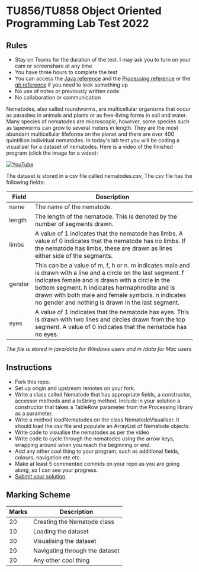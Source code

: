 # TU856/TU858 Object Oriented Programming Lab Test 2022

## Rules
- Stay on Teams for the duration of the test. I may ask you to turn on your cam or screenshare at any time
- You have three hours to complete the test 
- You can access the [Java reference](https://docs.oracle.com/javase/7/docs/api/) and the [Processing reference](https://processing.org/reference/) or the [git reference](https://git-scm.com/docs) if you need to look something up
- No use of notes or previously written code
- No collaboration or communication

Nematodes, also called roundworms, are multicellular organisms that occur as parasites in animals and plants or as free-living forms in soil and water. Many species of nematodes are microscopic, however, some species such as tapeworms can grow to several meters in length. They are the most abundant multicellular lifeforms on the planet and there are over 400 quintillion individual nematodes. In today's lab test you will be coding a visualiser for a dataset of nematodes. Here is a video of the finished program (click the image for a video):

[![YouTube](http://img.youtube.com/vi/Sixvl_2LgLg/0.jpg)](https://youtu.be/Sixvl_2LgLg)

The dataset is stored in a csv file called nematodes.csv, The csv file has the following fields:

| Field | Description |
|-------|-------------|
| name | The name of the nematode. |
| length | The length of the nematode. This is denoted by the number of segments drawn. |
| limbs | A value of 1 indicates that the nematode has limbs. A value of 0 indicates that the nematode has no limbs. If the nematode has limbs, these are drawn as lines either side of the segments. |
| gender | This can be a value of m, f, h or n. m indicates male and is drawn with a line and a circle on the last segment. f indicates female and is drawn with a circle in the bottom segment. h indicates hermaphrodite and is drawn with both male and female symbols. n indicates no gender and nothing is drawn in the last segment.
| eyes | A value of 1 indicates that the nematode has eyes. This is drawn with two lines and circles drawn from the top segment. A value of 0 indicates that the nematode has no eyes. | 

_The file is stored in java/data for Windows users and in /data for Mac users_

## Instructions

- Fork this repo.
- Set up origin and upstream remotes on your fork.
- Write a class called Nematode that has appropriate fields, a constructor, accessor methods and a toString method. Include in your solution a constructor that takes a TableRow parameter from the Processing library as a parameter.
- Write a method loadNematodes on the class NematodeVisualiser. It should load the csv file and populate an ArrayList of Nematode objects.
- Write code to visualise the nematodes as per the video
- Write code to cycle through the nematodes using the arrow keys, wrapping around when you reach the beginning or end. 
- Add any other cool thing to your program, such as additional fields, colours, navigation etc etc.
- Make at least 5 commented commits on your repo as you are going along, so I can see your progress. 
- [Submit your solution](https://forms.office.com/Pages/ResponsePage.aspx?id=yxdjdkjpX06M7Nq8ji_V2ou3qmFXqEdGlmiD1Myl3gNUQjVRWjY0SklMUEFHVFdTWjZKUTBKUlI2MS4u).



## Marking Scheme

| Marks | Description |
|-------|-------------|
| 20 | Creating the Nematode class |
| 10 | Loading the dataset |
| 30 | Visualising the dataset |
| 20 | Navigating through the dataset |
| 20 | Any other cool thing |